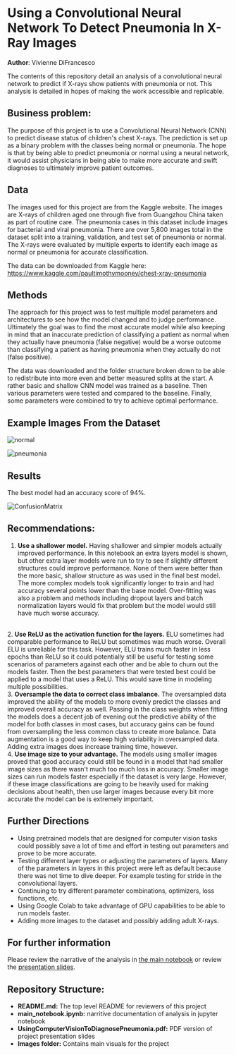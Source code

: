 # Using a Convolutional Neural Network To Detect Pneumonia In X-Ray Images

**Author**: Vivienne DiFrancesco

The contents of this repository detail an analysis of a convolutional neural network to predict if X-rays show patients with pneumonia or not. This analysis is detailed in hopes of making the work accessible and replicable.


## Business problem:

The purpose of this project is to use a Convolutional Neural Network (CNN) to predict disease status of children's chest X-rays. The prediction is set up as a binary problem with the classes being normal or pneumonia. The hope is that by being able to predict pneumonia or normal using a neural network, it would assist physicians in being able to make more accurate and swift diagnoses to ultimately improve patient outcomes.


## Data
The images used for this project are from the Kaggle website. The images are X-rays of children aged one through five from Guangzhou China taken as part of routine care. The pneumonia cases in this dataset include images for bacterial and viral pneumonia. There are over 5,800 images total in the dataset split into a training, validation, and test set of pneumonia or normal. The X-rays were evaluated by multiple experts to identify each image as normal or pneumonia for accurate classification.

The data can be downloaded from Kaggle here:
https://www.kaggle.com/paultimothymooney/chest-xray-pneumonia


## Methods
The approach for this project was to test multiple model parameters and architectures to see how the model changed and to judge performance. Ultimately the goal was to find the most accurate model while also keeping in mind that an inaccurate prediction of classifying a patient as normal when they actually have pneumonia (false negative) would be a worse outcome than classifying a patient as having pneumonia when they actually do not (false positive). 

The data was downloaded and the folder structure broken down to be able to redistribute into more even and better measured splits at the start. A rather basic and shallow CNN model was trained as a baseline. Then various parameters were tested and compared to the baseline. Finally, some parameters were combined to try to achieve optimal performance.

## Example Images From the Dataset
![normal](https://raw.githubusercontent.com/AnyOldRandomNameWillDOo/Module-4-Final-Project1/master/Images/Normal%20X-Ray%20Images.png)

![pneumonia](https://raw.githubusercontent.com/AnyOldRandomNameWillDOo/Module-4-Final-Project1/master/Images/Pneumonia%20X-Ray%20Images.png)

## Results
The best model had an accuracy score of 94%.

![ConfusionMatrix](https://raw.githubusercontent.com/AnyOldRandomNameWillDOo/Module-4-Final-Project1/master/Images/Best%20Overall%20Model%20Confusion%20Matrix.png)


## Recommendations:

1. <b>Use a shallower model.</b> Having shallower and simpler models actually improved performance. In this notebook an extra layers model is shown, but other extra layer models were run to try to see if slightly different structures could improve performance. None of them were better than the more basic, shallow structure as was used in the final best model. The more complex models took significantly longer to train and had accuracy several points lower than the base model. Over-fitting was also a problem and methods including dropout layers and batch normalization layers would fix that problem but the model would still have much worse accuracy.
<br/>
 2. <b>Use ReLU as the activation function for the layers.</b> ELU sometimes had comparable performance to ReLU but sometimes was much worse. Overall ELU is unreliable for this task. However, ELU trains much faster in less epochs than ReLU so it could potentially still be useful for testing some scenarios of parameters against each other and be able to churn out the models faster. Then the best parameters that were tested best could be applied to a model that uses a ReLU. This would save time in modeling multiple possibilities.   
<br/>
3. <b>Oversample the data to correct class imbalance.</b> The oversampled data improved the ability of the models to more evenly predict the classes and improved overall accuracy as well. Passing in the class weights when fitting the models does a decent job of evening out the predictive ability of the model for both classes in most cases, but accuracy gains can be found from oversampling the less common class to create more balance. Data augmentation is a good way to keep high variability in oversampled data. Adding extra images does increase training time, however.
<br/>
4. <b>Use image size to your advantage.</b> The models using smaller images proved that good accuracy could still be found in a model that had smaller image sizes as there wasn't much too much loss in accuracy. Smaller image sizes can run models faster especially if the dataset is very large. However, if these image classifications are going to be heavily used for making decisions about health, then use larger images because every bit more accurate the model can be is extremely important. 


## Further Directions

- Using pretrained models that are designed for computer vision tasks could possibly save a lot of time and effort in testing out parameters and prove to be more accurate.
- Testing different layer types or adjusting the parameters of layers. Many of the parameters in layers in this project were left as default because there was not time to dive deeper. For example testing for stride in the convolutional layers.
- Continuing to try different parameter combinations, optimizers, loss functions, etc.
- Using Google Colab to take advantage of GPU capabilities to be able to run models faster.
- Adding more images to the dataset and possibly adding adult X-rays.


## For further information
Please review the narrative of the analysis in [the main notebook](./main_notebook.ipynb) or review the [presentation slides](./UsingComputerVisionToDiagnosePneumonia.pdf).


## Repository Structure:

- <b>README.md:</b> The top level README for reviewers of this project
- <b>main_notebook.ipynb:</b> narritive documentation of analysis in jupyter notebook
- <b>UsingComputerVisionToDiagnosePneumonia.pdf:</b> PDF version of project presentation slides
- <b>Images folder:</b> Contains main visuals for the project
